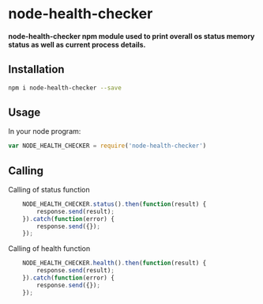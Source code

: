 # node-health-checker


#### node-health-checker npm module used to print overall os status memory status as well as current process details.


## Installation

```bash
npm i node-health-checker --save
```

## Usage

In your node program:

```js
var NODE_HEALTH_CHECKER = require('node-health-checker')
```

## Calling

Calling of status function

```js
	NODE_HEALTH_CHECKER.status().then(function(result) {
		response.send(result);
	}).catch(function(error) {
		response.send({});
	});
```

Calling of health function

```js
	NODE_HEALTH_CHECKER.health().then(function(result) {
		response.send(result);
	}).catch(function(error) {
		response.send({});
	});
```

